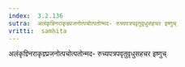 ```yaml
---
index:  3.2.136
sutra:  अलंकृज्ञ्निराकृज्ञ्प्रजनोत्पचोत्पतोन्मद- रुच्यपत्रपवृतुवृधुसहचर इष्णुच्
vritti:  samhita 
---
```


अलंकृज्ञ्निराकृज्ञ्प्रजनोत्पचोत्पतोन्मद- रुच्यपत्रपवृतुवृधुसहचर इष्णुच्

